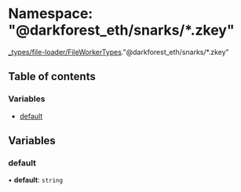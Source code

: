 # Namespace: "@darkforest_eth/snarks/\*.zkey"

[\_types/file-loader/FileWorkerTypes](types_file_loader_FileWorkerTypes.md)."@darkforest_eth/snarks/\*.zkey"

## Table of contents

### Variables

- [default](types_file_loader_FileWorkerTypes.__darkforest_eth_snarks___zkey_.md#default)

## Variables

### default

• **default**: `string`
